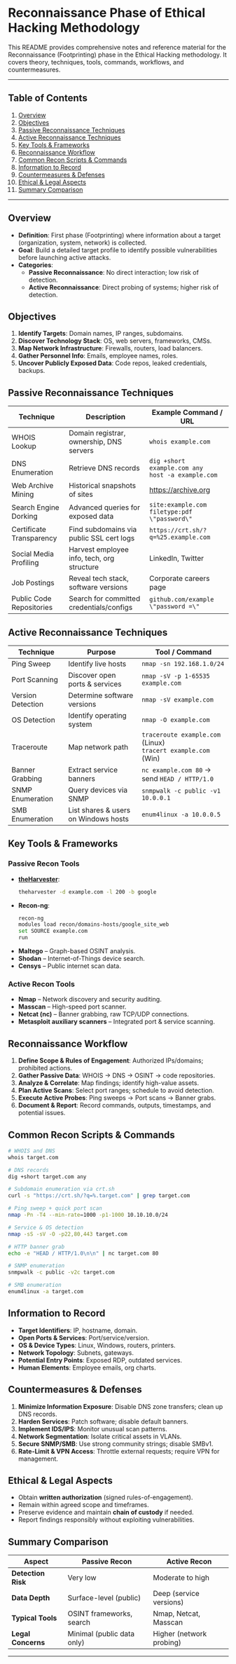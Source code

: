 # Reconnaissance Phase of Ethical Hacking Methodology

This README provides comprehensive notes and reference material for the Reconnaissance (Footprinting) phase in the Ethical Hacking methodology. It covers theory, techniques, tools, commands, workflows, and countermeasures.

---

## Table of Contents
1. [Overview](#overview)
2. [Objectives](#objectives)
3. [Passive Reconnaissance Techniques](#passive-reconnaissance-techniques)
4. [Active Reconnaissance Techniques](#active-reconnaissance-techniques)
5. [Key Tools & Frameworks](#key-tools--frameworks)
6. [Reconnaissance Workflow](#reconnaissance-workflow)
7. [Common Recon Scripts & Commands](#common-recon-scripts--commands)
8. [Information to Record](#information-to-record)
9. [Countermeasures & Defenses](#countermeasures--defenses)
10. [Ethical & Legal Aspects](#ethical--legal-aspects)
11. [Summary Comparison](#summary-comparison)

---

## Overview

- **Definition**: First phase (Footprinting) where information about a target (organization, system, network) is collected.
- **Goal**: Build a detailed target profile to identify possible vulnerabilities before launching active attacks.
- **Categories**:
  - **Passive Reconnaissance**: No direct interaction; low risk of detection.
  - **Active Reconnaissance**: Direct probing of systems; higher risk of detection.

## Objectives

1. **Identify Targets**: Domain names, IP ranges, subdomains.
2. **Discover Technology Stack**: OS, web servers, frameworks, CMSs.
3. **Map Network Infrastructure**: Firewalls, routers, load balancers.
4. **Gather Personnel Info**: Emails, employee names, roles.
5. **Uncover Publicly Exposed Data**: Code repos, leaked credentials, backups.

## Passive Reconnaissance Techniques

| **Technique**                 | **Description**                                          | **Example Command / URL**                             |
|---------------------------|------------------------------------------------------|-----------------------------------------------------|
| WHOIS Lookup              | Domain registrar, ownership, DNS servers             | `whois example.com`                                 |
| DNS Enumeration           | Retrieve DNS records                                 | `dig +short example.com any`<br>`host -a example.com`|
| Web Archive Mining        | Historical snapshots of sites                        | https://archive.org                                 |
| Search Engine Dorking     | Advanced queries for exposed data                    | `site:example.com filetype:pdf \"password\"`      |
| Certificate Transparency  | Find subdomains via public SSL cert logs             | `https://crt.sh/?q=%25.example.com`                 |
| Social Media Profiling    | Harvest employee info, tech, org structure           | LinkedIn, Twitter                                   |
| Job Postings              | Reveal tech stack, software versions                 | Corporate careers page                              |
| Public Code Repositories  | Search for committed credentials/configs             | `github.com/example \"password =\"`                |

## Active Reconnaissance Techniques

| Technique            | Purpose                               | Tool / Command                                                  |
|----------------------|---------------------------------------|-----------------------------------------------------------------|
| Ping Sweep           | Identify live hosts                   | `nmap -sn 192.168.1.0/24`                                       |
| Port Scanning        | Discover open ports & services        | `nmap -sV -p 1-65535 example.com`                               |
| Version Detection    | Determine software versions           | `nmap -sV example.com`                                          |
| OS Detection         | Identify operating system             | `nmap -O example.com`                                           |
| Traceroute           | Map network path                      | `traceroute example.com` (Linux)<br>`tracert example.com` (Win) |
| Banner Grabbing      | Extract service banners               | `nc example.com 80` → send `HEAD / HTTP/1.0`                    |
| SNMP Enumeration     | Query devices via SNMP                | `snmpwalk -c public -v1 10.0.0.1`                               |
| SMB Enumeration      | List shares & users on Windows hosts  | `enum4linux -a 10.0.0.5`                                        |

## Key Tools & Frameworks

### Passive Recon Tools
- [**theHarvester**](https://github.com/neelvaria/Ethical_Hacking_Notes/blob/master/Reconnaissance_Phase/Tools%20Notes/theHarvester.md):
  ```bash
  theharvester -d example.com -l 200 -b google
  ```
- **Recon-ng**:
  ```bash
  recon-ng
  modules load recon/domains-hosts/google_site_web
  set SOURCE example.com
  run
  ```
- **Maltego** – Graph-based OSINT analysis.
- **Shodan** – Internet-of-Things device search.
- **Censys** – Public internet scan data.

### Active Recon Tools
- **Nmap** – Network discovery and security auditing.
- **Masscan** – High-speed port scanner.
- **Netcat (nc)** – Banner grabbing, raw TCP/UDP connections.
- **Metasploit auxiliary scanners** – Integrated port & service scanning.

## Reconnaissance Workflow

1. **Define Scope & Rules of Engagement**: Authorized IPs/domains; prohibited actions.
2. **Gather Passive Data**: WHOIS → DNS → OSINT → code repositories.
3. **Analyze & Correlate**: Map findings; identify high-value assets.
4. **Plan Active Scans**: Select port ranges; schedule to avoid detection.
5. **Execute Active Probes**: Ping sweeps → Port scans → Banner grabs.
6. **Document & Report**: Record commands, outputs, timestamps, and potential issues.

## Common Recon Scripts & Commands

```bash
# WHOIS and DNS
whois target.com

# DNS records
dig +short target.com any

# Subdomain enumeration via crt.sh
curl -s "https://crt.sh/?q=%.target.com" | grep target.com

# Ping sweep + quick port scan
nmap -Pn -T4 --min-rate=1000 -p1-1000 10.10.10.0/24

# Service & OS detection
nmap -sS -sV -O -p22,80,443 target.com

# HTTP banner grab
echo -e "HEAD / HTTP/1.0\n\n" | nc target.com 80

# SNMP enumeration
snmpwalk -c public -v2c target.com

# SMB enumeration
enum4linux -a target.com
```

## Information to Record

- **Target Identifiers**: IP, hostname, domain.
- **Open Ports & Services**: Port/service/version.
- **OS & Device Types**: Linux, Windows, routers, printers.
- **Network Topology**: Subnets, gateways.
- **Potential Entry Points**: Exposed RDP, outdated services.
- **Human Elements**: Employee emails, org charts.

## Countermeasures & Defenses
1. **Minimize Information Exposure**: Disable DNS zone transfers; clean up DNS records.
2. **Harden Services**: Patch software; disable default banners.
3. **Implement IDS/IPS**: Monitor unusual scan patterns.
4. **Network Segmentation**: Isolate critical assets in VLANs.
5. **Secure SNMP/SMB**: Use strong community strings; disable SMBv1.
6. **Rate-Limit & VPN Access**: Throttle external requests; require VPN for management.

## Ethical & Legal Aspects

- Obtain **written authorization** (signed rules-of-engagement).
- Remain within agreed scope and timeframes.
- Preserve evidence and maintain **chain of custody** if needed.
- Report findings responsibly without exploiting vulnerabilities.

## Summary Comparison

| Aspect             | Passive Recon              | Active Recon                   |
|--------------------|-----------------------------|--------------------------------|
| **Detection Risk**     | Very low                    | Moderate to high               |
| **Data Depth**         | Surface-level (public)      | Deep (service versions)        |
| **Typical Tools**      | OSINT frameworks, search    | Nmap, Netcat, Masscan          |
| **Legal Concerns**     | Minimal (public data only)  | Higher (network probing)       |

---